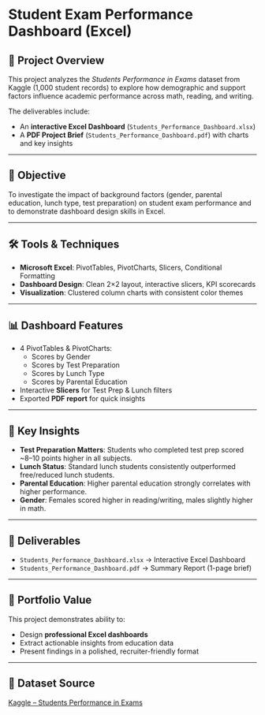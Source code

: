 
# Student Exam Performance Dashboard (Excel)

## 📌 Project Overview
This project analyzes the *Students Performance in Exams* dataset from Kaggle (1,000 student records) to explore how demographic and support factors influence academic performance across math, reading, and writing.

The deliverables include:
- An **interactive Excel Dashboard** (`Students_Performance_Dashboard.xlsx`)
- A **PDF Project Brief** (`Students_Performance_Dashboard.pdf`) with charts and key insights

---

## 🎯 Objective
To investigate the impact of background factors (gender, parental education, lunch type, test preparation) on student exam performance and to demonstrate dashboard design skills in Excel.

---

## 🛠️ Tools & Techniques
- **Microsoft Excel**: PivotTables, PivotCharts, Slicers, Conditional Formatting
- **Dashboard Design**: Clean 2×2 layout, interactive slicers, KPI scorecards
- **Visualization**: Clustered column charts with consistent color themes

---

## 📊 Dashboard Features
- 4 PivotTables & PivotCharts:
  - Scores by Gender
  - Scores by Test Preparation
  - Scores by Lunch Type
  - Scores by Parental Education
- Interactive **Slicers** for Test Prep & Lunch filters
- Exported **PDF report** for quick insights

---

## 🔑 Key Insights
- **Test Preparation Matters**: Students who completed test prep scored ~8–10 points higher in all subjects.
- **Lunch Status**: Standard lunch students consistently outperformed free/reduced lunch students.
- **Parental Education**: Higher parental education strongly correlates with higher performance.
- **Gender**: Females scored higher in reading/writing, males slightly higher in math.

---

## 📂 Deliverables
- `Students_Performance_Dashboard.xlsx` → Interactive Excel Dashboard
- `Students_Performance_Dashboard.pdf` → Summary Report (1-page brief)

---

## 🚀 Portfolio Value
This project demonstrates ability to:
- Design **professional Excel dashboards**
- Extract actionable insights from education data
- Present findings in a polished, recruiter-friendly format

---

## 📎 Dataset Source
[Kaggle – Students Performance in Exams](https://www.kaggle.com/datasets/spscientist/students-performance-in-exams)

